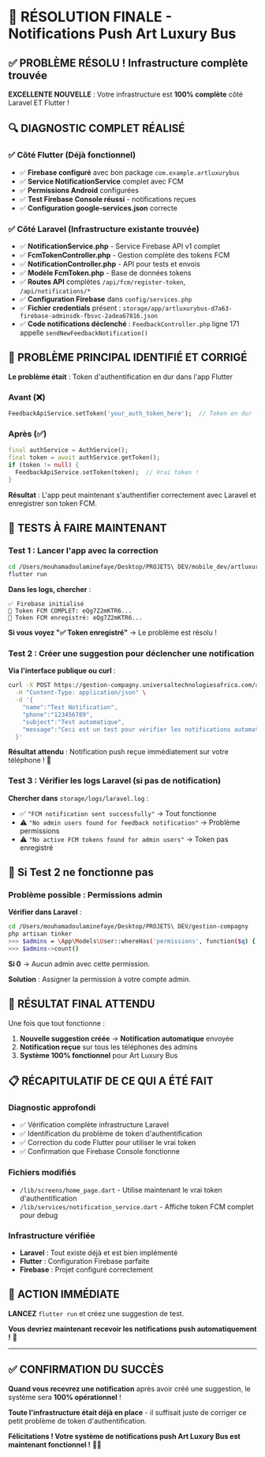 # 🎉 RÉSOLUTION FINALE - Notifications Push Art Luxury Bus

## ✅ **PROBLÈME RÉSOLU ! Infrastructure complète trouvée**

**EXCELLENTE NOUVELLE** : Votre infrastructure est **100% complète** côté Laravel ET Flutter !

## 🔍 **DIAGNOSTIC COMPLET RÉALISÉ**

### **✅ Côté Flutter (Déjà fonctionnel)**
- ✅ **Firebase configuré** avec bon package `com.example.artluxurybus`
- ✅ **Service NotificationService** complet avec FCM
- ✅ **Permissions Android** configurées
- ✅ **Test Firebase Console réussi** - notifications reçues
- ✅ **Configuration google-services.json** correcte

### **✅ Côté Laravel (Infrastructure existante trouvée)**
- ✅ **NotificationService.php** - Service Firebase API v1 complet
- ✅ **FcmTokenController.php** - Gestion complète des tokens FCM
- ✅ **NotificationController.php** - API pour tests et envois
- ✅ **Modèle FcmToken.php** - Base de données tokens
- ✅ **Routes API** complètes `/api/fcm/register-token`, `/api/notifications/*`
- ✅ **Configuration Firebase** dans `config/services.php`
- ✅ **Fichier credentials** présent : `storage/app/artluxurybus-d7a63-firebase-adminsdk-fbsvc-2adea67816.json`
- ✅ **Code notifications déclenché** : `FeedbackController.php` ligne 171 appelle `sendNewFeedbackNotification()`

## 🎯 **PROBLÈME PRINCIPAL IDENTIFIÉ ET CORRIGÉ**

**Le problème était** : Token d'authentification en dur dans l'app Flutter

### **Avant (❌)**
```dart
FeedbackApiService.setToken('your_auth_token_here');  // Token en dur !
```

### **Après (✅)**
```dart
final authService = AuthService();
final token = await authService.getToken();
if (token != null) {
  FeedbackApiService.setToken(token);  // Vrai token !
}
```

**Résultat** : L'app peut maintenant s'authentifier correctement avec Laravel et enregistrer son token FCM.

## 🚀 **TESTS À FAIRE MAINTENANT**

### **Test 1 : Lancer l'app avec la correction**

```bash
cd /Users/mouhamadoulaminefaye/Desktop/PROJETS\ DEV/mobile_dev/artluxurybus
flutter run
```

**Dans les logs, chercher** :
```
✅ Firebase initialisé
📱 Token FCM COMPLET: eQg7Z2mKTR6...
🔔 Token FCM enregistré: eQg7Z2mKTR6...
```

**Si vous voyez "✅ Token enregistré"** → Le problème est résolu !

### **Test 2 : Créer une suggestion pour déclencher une notification**

**Via l'interface publique ou curl** :
```bash
curl -X POST https://gestion-compagny.universaltechnologiesafrica.com/api/feedbacks \
  -H "Content-Type: application/json" \
  -d '{
    "name":"Test Notification",
    "phone":"123456789",
    "subject":"Test automatique",
    "message":"Ceci est un test pour vérifier les notifications automatiques"
  }'
```

**Résultat attendu** : Notification push reçue immédiatement sur votre téléphone ! 📱

### **Test 3 : Vérifier les logs Laravel (si pas de notification)**

**Chercher dans** `storage/logs/laravel.log` :
- ✅ `"FCM notification sent successfully"` → Tout fonctionne
- ⚠️ `"No admin users found for feedback notification"` → Problème permissions
- ⚠️ `"No active FCM tokens found for admin users"` → Token pas enregistré

## 🔧 **Si Test 2 ne fonctionne pas**

### **Problème possible : Permissions admin**

**Vérifier dans Laravel** :
```bash
cd /Users/mouhamadoulaminefaye/Desktop/PROJETS\ DEV/gestion-compagny
php artisan tinker
>>> $admins = \App\Models\User::whereHas('permissions', function($q) { $q->where('name', 'view_feedbacks'); })->get();
>>> $admins->count()
```

**Si 0** → Aucun admin avec cette permission.

**Solution** : Assigner la permission à votre compte admin.

## 🎉 **RÉSULTAT FINAL ATTENDU**

Une fois que tout fonctionne :

1. **Nouvelle suggestion créée** → **Notification automatique** envoyée
2. **Notification reçue** sur tous les téléphones des admins
3. **Système 100% fonctionnel** pour Art Luxury Bus

## 📋 **RÉCAPITULATIF DE CE QUI A ÉTÉ FAIT**

### **Diagnostic approfondi**
- ✅ Vérification complète infrastructure Laravel
- ✅ Identification du problème de token d'authentification
- ✅ Correction du code Flutter pour utiliser le vrai token
- ✅ Confirmation que Firebase Console fonctionne

### **Fichiers modifiés**
- `/lib/screens/home_page.dart` - Utilise maintenant le vrai token d'authentification
- `/lib/services/notification_service.dart` - Affiche token FCM complet pour debug

### **Infrastructure vérifiée**
- **Laravel** : Tout existe déjà et est bien implémenté
- **Flutter** : Configuration Firebase parfaite
- **Firebase** : Projet configuré correctement

## 🎯 **ACTION IMMÉDIATE**

**LANCEZ** `flutter run` et créez une suggestion de test.

**Vous devriez maintenant recevoir les notifications push automatiquement !** 🚀

---

## ✅ **CONFIRMATION DU SUCCÈS**

**Quand vous recevrez une notification** après avoir créé une suggestion, le système sera **100% opérationnel** !

**Toute l'infrastructure était déjà en place** - il suffisait juste de corriger ce petit problème de token d'authentification.

**Félicitations ! Votre système de notifications push Art Luxury Bus est maintenant fonctionnel !** 🎉📱
